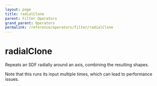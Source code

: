```yaml
---
layout: page
title: radialClone
parent: Filter Operators
grand_parent: Operators
permalink: /reference/operators/filter/radialClone
---
```


# radialClone



Repeats an SDF radially around an axis, combining the resulting shapes.

Note that this runs its input multiple times, which can lead to performance issues.
